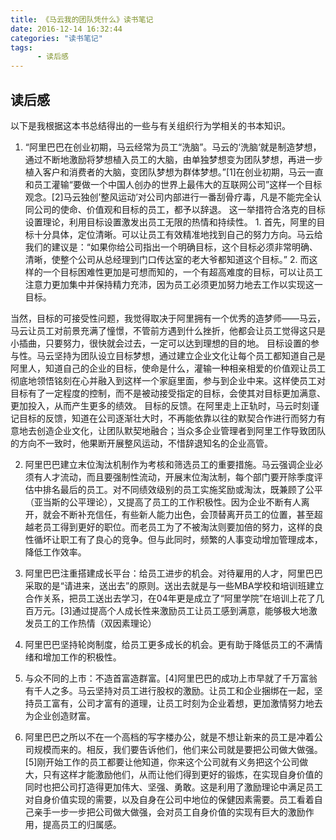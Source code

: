 ```yaml
---
title: 《马云我的团队凭什么》读书笔记
date: 2016-12-14 16:32:44
categories: "读书笔记"
tags:
      - 读后感
---
```

## 读后感
以下是我根据这本书总结得出的一些与有关组织行为学相关的书本知识。
<!-- more -->
1. “阿里巴巴在创业初期，马云经常为员工“洗脑”。马云的‘洗脑‘就是制造梦想，通过不断地激励将梦想植入员工的大脑，由单独梦想变为团队梦想，再进一步植入客户和消费者的大脑，变团队梦想为群体梦想。”[1]在创业初期，马云一直和员工灌输“要做一个中国人创办的世界上最伟大的互联网公司”这样一个目标观念。[2]马云独创’整风运动’对公司内部进行一番刮骨疗毒，凡是不能完全认同公司的使命、价值观和目标的员工，都予以辞退。
这一举措符合洛克的目标设置理论，利用目标设置激发出员工无限的热情和持续性。
		1. 首先，阿里的目标十分具体，定位清晰。可以让员工有效精准地找到自己的努力方向。马云给我们的建议是：“如果你给公司指出一个明确目标，这个目标必须非常明确、清晰，使整个公司从总经理到门口传达室的老大爷都知道这个目标。”
		2. 而这样的一个目标困难性更加是可想而知的，一个有超高难度的目标，可以让员工注意力更加集中并保持精力充沛，因为员工必须更加努力地去工作以实现这一目标。

当然，目标的可接受性问题，我觉得取决于阿里拥有一个优秀的造梦师——马云，马云让员工对前景充满了憧憬，不管前方遇到什么挫折，他都会让员工觉得这只是小插曲，只要努力，很快就会过去，一定可以达到理想的目的地。
目标设置的参与性。马云坚持为团队设立目标梦想，通过建立企业文化让每个员工都知道自己是阿里人，知道自己的企业的目标，使命是什么，灌输一种相亲相爱的价值观让员工彻底地领悟铭刻在心并融入到这样一个家庭里面，参与到企业中来。这样使员工对目标有了一定程度的控制，而不是被动接受指定的目标，会使其对目标更加满意、更加投入，从而产生更多的绩效。
目标的反馈。在阿里走上正轨时，马云时刻谨记目标的反馈，知道在公司逐渐壮大时，不再能依靠以往的默契合作进行而努力有意地去创造企业文化，让团队默契地融合；当众多企业管理者到阿里工作导致团队的方向不一致时，他果断开展整风运动，不惜辞退知名的企业高管。

2. 阿里巴巴建立末位淘汰机制作为考核和筛选员工的重要措施。马云强调企业必须有人才流动，而且要强制性流动，开展末位淘汰制，每个部门要开除季度评估中排名最后的员工。对不同绩效级别的员工实施奖励或淘汰，既兼顾了公平（亚当斯的公平理论），又提高了员工的工作积极性。因为企业不断有人离开，就会不断补充信任，有些新人能力出色，会顶替离开员工的位置，甚至超越老员工得到更好的职位。而老员工为了不被淘汰则要加倍的努力，这样的良性循坏让职工有了良心的竞争。但与此同时，频繁的人事变动增加管理成本，降低工作效率。

3. 阿里巴巴注重搭建成长平台：给员工进步的机会。对待雇用的人才，阿里巴巴采取的是“请进来，送出去”的原则。送出去就是与一些MBA学校和培训班建立合作关系，把员工送出去学习，在04年更是成立了“阿里学院”在培训上花了几百万元。[3]通过提高个人成长性来激励员工让员工感到满意，能够极大地激发员工的工作热情（双因素理论）

4. 阿里巴巴坚持轮岗制度，给员工更多成长的机会。更有助于降低员工的不满情绪和增加工作的积极性。

5. 与众不同的上市：不造首富造群富。[4]阿里巴巴的成功上市早就了千万富翁有千人之多。马云坚持对员工进行股权的激励。让员工和企业捆绑在一起，坚持员工富有，公司才富有的道理，让员工时刻为企业着想，更加激情努力地去为企业创造财富。

6. 阿里巴巴之所以不在一个高档的写字楼办公，就是不想让新来的员工是冲着公司规模而来的。相反，我们要告诉他们，他们来公司就是要把公司做大做强。[5]刚开始工作的员工都要让他知道，你来这个公司就有义务把这个公司做大，只有这样才能激励他们，从而让他们得到更好的锻炼，在实现自身价值的同时也把公司打造得更加伟大、坚强、勇敢。这是利用了激励理论中满足员工对自身价值实现的需要，以及自身在公司中地位的保健因素需要。员工看着自己亲手一步一步把公司做大做强，会对员工自身价值的实现有巨大的激励作用，提高员工的归属感。
